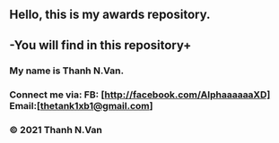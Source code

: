 ## Hello, this is my awards repository.
## -You will find in this repository+
### My name is Thanh N.Van.
### Connect me via:  FB: [http://facebook.com/AlphaaaaaaXD]  Email:[thetank1xb1@gmail.com]
### © 2021 Thanh N.Van